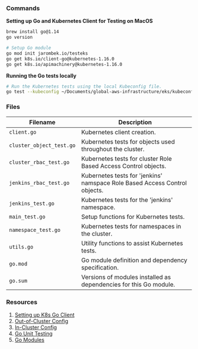 ### Commands

**Setting up Go and Kubernetes Client for Testing on MacOS**

```bash
brew install go@1.14
go version

# Setup Go module
go mod init jarombek.io/testeks
go get k8s.io/client-go@kubernetes-1.16.0
go get k8s.io/apimachinery@kubernetes-1.16.0
```

**Running the Go tests locally**

```bash
# Run the Kubernetes tests using the local Kubeconfig file.
go test --kubeconfig ~/Documents/global-aws-infrastructure/eks/kubeconfig_andrew-jarombek-eks-cluster
```

### Files

| Filename                 | Description                                                                                  |
|--------------------------|----------------------------------------------------------------------------------------------|
| `client.go`              | Kubernetes client creation.                                                                  |
| `cluster_object_test.go` | Kubernetes tests for objects used throughout the cluster.                                    |
| `cluster_rbac_test.go`   | Kubernetes tests for cluster Role Based Access Control objects.                              |
| `jenkins_rbac_test.go`   | Kubernetes tests for 'jenkins' namspace Role Based Access Control objects.                   |
| `jenkins_test.go`        | Kubernetes tests for the 'jenkins' namespace.                                                |
| `main_test.go`           | Setup functions for Kubernetes tests.                                                        |
| `namespace_test.go`      | Kubernetes tests for namespaces in the cluster.                                              |
| `utils.go`               | Utility functions to assist Kubernetes tests.                                                |
| `go.mod`                 | Go module definition and dependency specification.                                           |
| `go.sum`                 | Versions of modules installed as dependencies for this Go module.                            |

### Resources

1. [Setting up K8s Go Client](https://github.com/kubernetes/client-go/blob/master/INSTALL.md)
2. [Out-of-Cluster Config](https://github.com/kubernetes/client-go/blob/master/examples/out-of-cluster-client-configuration/main.go)
3. [In-Cluster Config](https://github.com/kubernetes/client-go/blob/master/examples/in-cluster-client-configuration/main.go)
4. [Go Unit Testing](https://medium.com/rungo/unit-testing-made-easy-in-go-25077669318)
5. [Go Modules](https://blog.golang.org/using-go-modules)
